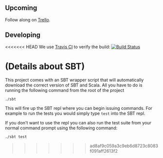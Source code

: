 ## Upcoming

Follow along on [Trello](https://trello.com/board/popularity-contest/51d0fb957e25710b780025ff).

## Developing

<<<<<<< HEAD
We use [Travis CI](http://travis-ci.org/) to verify the build:
[![Build Status](https://secure.travis-ci.org/rslifka/popularity_contest.png)](http://travis-ci.org/rslifka/popularity_contest)

(Details about SBT)
=======
This project comes with an SBT wrapper script that will automatically download the correct
version of SBT and Scala. All you have to do is running the following command from the root
of the project

```
./sbt
```

This will fire up the SBT repl where you can begin issuing commands. For example to run the tests 
you would simply type ```test``` into the SBT repl.

If you don't want to use the repl you can also run the test suite from your normal command
prompt using the following command:

```
./sbt test
```
>>>>>>> ad8af9c059a3c9eb6d8723c8083f091aff2613f2
